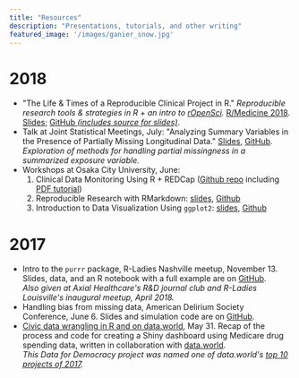 ```yaml
---
title: "Resources"
description: "Presentations, tutorials, and other writing"
featured_image: '/images/ganier_snow.jpg'
---
```


# 2018

- "The Life & Times of a Reproducible Clinical Project in R." *Reproducible research tools & strategies in R + an intro to [rOpenSci](https://ropensci.org).* [R/Medicine 2018](http://r-medicine.com). [Slides](../slides/RMedicine2018/rmedicine2018.html); [GitHub *(includes source for slides)*](https://github.com/jenniferthompson/RMedicine2018).
- Talk at Joint Statistical Meetings, July: "Analyzing Summary Variables in the Presence of Partially Missing Longitudinal Data." [Slides](../slides/JSM2018/jsm2018.html), [GitHub](https://github.com/jenniferthompson/MissSumVars).<br>*Exploration of methods for handling partial missingness in a summarized exposure variable.*
- Workshops at Osaka City University, June:
    1. Clinical Data Monitoring Using R + REDCap ([Github repo](https://github.com/jenniferthompson/DataCleanExample) including [PDF tutorial](https://github.com/jenniferthompson/DataCleanExample/blob/master/dataclean.pdf))
    1. Reproducible Research with RMarkdown: [slides](../slides/RepResRMD/rmarkdownworkshop.html), [Github](https://github.com/jenniferthompson/RepResearchRMarkdown)
    1. Introduction to Data Visualization Using `ggplot2`: [slides](../slides/DataVisggplot22018/datavis_ggplot2.html), [Github](https://github.com/jenniferthompson/datavisggplot2)

# 2017

- Intro to the `purrr` package, R-Ladies Nashville meetup, November 13. Slides, data, and an R notebook with a full example are on [GitHub](https://github.com/jenniferthompson/RLadiesIntroToPurrr).<br>
    *Also given at Axial Healthcare's R&D journal club and R-Ladies Louisville's inaugural meetup, April 2018.*
- Handling bias from missing data, American Delirium Society Conference, June 6. Slides and simulation code are on [GitHub](https://github.com/jenniferthompson/ADS2017).
- [Civic data wrangling in R and on data.world](https://medium.com/data-for-democracy/civic-data-wrangling-in-r-and-on-data-world-77156beb8c98), May 31. Recap of the process and code for creating a Shiny dashboard using Medicare drug spending data, written in collaboration with [data.world](data.world).<br>*This Data for Democracy project was named one of data.world's [top 10 projects of 2017](https://blog.data.world/our-top-10-datasets-and-projects-of-2017-e058fda31d8d).*
